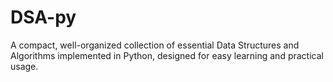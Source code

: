 # DSA-py
A compact, well-organized collection of essential Data Structures and Algorithms implemented in Python, designed for easy learning and practical usage.
